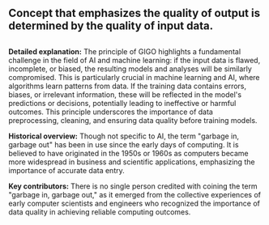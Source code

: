 ## Concept that emphasizes the quality of output is determined by the quality of input data.
##

**Detailed explanation:** The principle of GIGO highlights a fundamental challenge in the field of AI and machine learning: if the input data is flawed, incomplete, or biased, the resulting models and analyses will be similarly compromised. This is particularly crucial in machine learning and AI, where algorithms learn patterns from data. If the training data contains errors, biases, or irrelevant information, these will be reflected in the model's predictions or decisions, potentially leading to ineffective or harmful outcomes. This principle underscores the importance of data preprocessing, cleaning, and ensuring data quality before training models.

**Historical overview:** Though not specific to AI, the term "garbage in, garbage out" has been in use since the early days of computing. It is believed to have originated in the 1950s or 1960s as computers became more widespread in business and scientific applications, emphasizing the importance of accurate data entry.

**Key contributors:** There is no single person credited with coining the term "garbage in, garbage out," as it emerged from the collective experiences of early computer scientists and engineers who recognized the importance of data quality in achieving reliable computing outcomes.